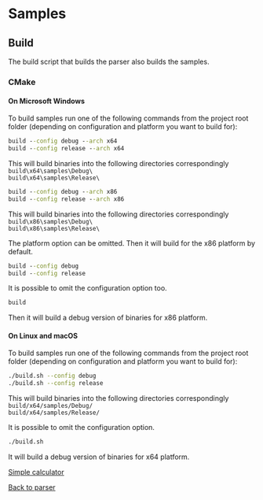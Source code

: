 <!-- 
Filename:  README.md
Content:   Readme for SGParser sample projects
Provided AS IS under MIT License; see LICENSE file in root folder.
-->
# Samples

## Build

The build script that builds the parser also builds the samples.

### CMake

#### On Microsoft Windows

To build samples run one of the following commands from the project root folder (depending on configuration and platform you want to build for):
```bat
build --config debug --arch x64
build --config release --arch x64
```

This will build binaries into the following directories correspondingly\
`build\x64\samples\Debug\`\
`build\x64\samples\Release\`

```bat
build --config debug --arch x86
build --config release --arch x86
```

This will build binaries into the following directories correspondingly\
`build\x86\samples\Debug\`\
`build\x86\samples\Release\`

The platform option can be omitted. Then it will build for the x86 platform by default.
```bat
build --config debug
build --config release
```

It is possible to omit the configuration option too.
```bat
build
```
Then it will build a debug version of binaries for x86 platform.

#### On Linux and macOS

To build samples run one of the following commands from the project root folder (depending on configuration and platform you want to build for):
```sh
./build.sh --config debug
./build.sh --config release
```

This will build binaries into the following directories correspondingly\
`build/x64/samples/Debug/`\
`build/x64/samples/Release/`

It is possible to omit the configuration option.
```sh
./build.sh
```
It will build a debug version of binaries for x64 platform.

[Simple calculator](calc/#simple-calculator)

[Back to parser](../../../#simple-grammar-parser)
